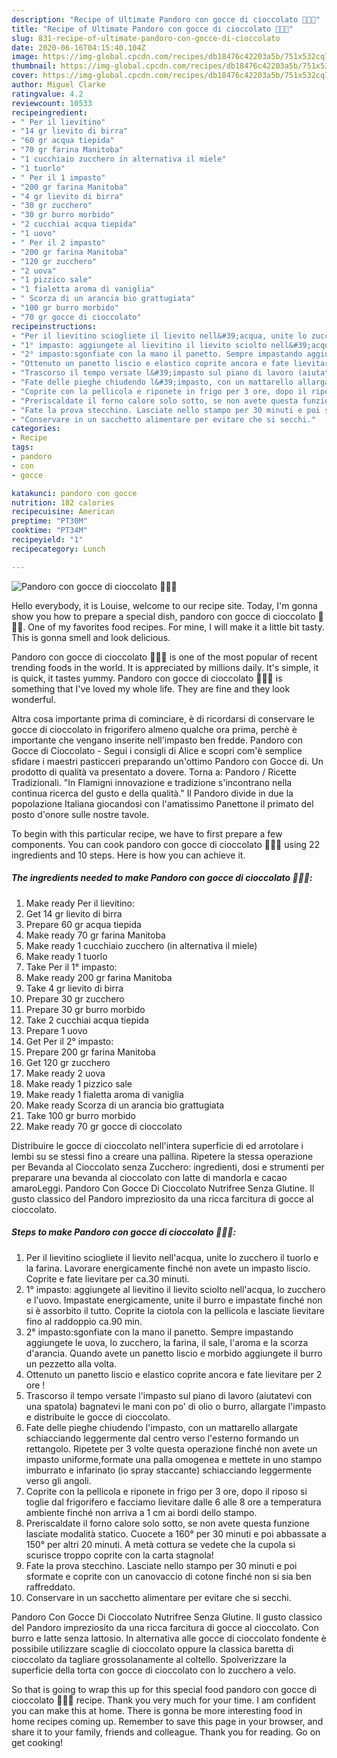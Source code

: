 ```yaml
---
description: "Recipe of Ultimate Pandoro con gocce di cioccolato 🎄🤩💫"
title: "Recipe of Ultimate Pandoro con gocce di cioccolato 🎄🤩💫"
slug: 831-recipe-of-ultimate-pandoro-con-gocce-di-cioccolato
date: 2020-06-16T04:15:40.104Z
image: https://img-global.cpcdn.com/recipes/db18476c42203a5b/751x532cq70/pandoro-con-gocce-di-cioccolato-🎄🤩💫-recipe-main-photo.jpg
thumbnail: https://img-global.cpcdn.com/recipes/db18476c42203a5b/751x532cq70/pandoro-con-gocce-di-cioccolato-🎄🤩💫-recipe-main-photo.jpg
cover: https://img-global.cpcdn.com/recipes/db18476c42203a5b/751x532cq70/pandoro-con-gocce-di-cioccolato-🎄🤩💫-recipe-main-photo.jpg
author: Miguel Clarke
ratingvalue: 4.2
reviewcount: 10533
recipeingredient:
- " Per il lievitino"
- "14 gr lievito di birra"
- "60 gr acqua tiepida"
- "70 gr farina Manitoba"
- "1 cucchiaio zucchero in alternativa il miele"
- "1 tuorlo"
- " Per il 1 impasto"
- "200 gr farina Manitoba"
- "4 gr lievito di birra"
- "30 gr zucchero"
- "30 gr burro morbido"
- "2 cucchiai acqua tiepida"
- "1 uovo"
- " Per il 2 impasto"
- "200 gr farina Manitoba"
- "120 gr zucchero"
- "2 uova"
- "1 pizzico sale"
- "1 fialetta aroma di vaniglia"
- " Scorza di un arancia bio grattugiata"
- "100 gr burro morbido"
- "70 gr gocce di cioccolato"
recipeinstructions:
- "Per il lievitino sciogliete il lievito nell&#39;acqua, unite lo zucchero il tuorlo e la farina. Lavorare energicamente finché non avete un impasto liscio. Coprite e fate lievitare per ca.30 minuti."
- "1° impasto: aggiungete al lievitino il lievito sciolto nell&#39;acqua, lo zucchero e l&#39;uovo. Impastate energicamente, unite il burro e impastate finché non si è assorbito il tutto. Coprite la ciotola con la pellicola e lasciate lievitare fino al raddoppio ca.90 min."
- "2° impasto:sgonfiate con la mano il panetto. Sempre impastando aggiungete le uova, lo zucchero, la farina, il sale, l&#39;aroma e la scorza d&#39;arancia. Quando avete un panetto liscio e morbido aggiungete il burro un pezzetto alla volta."
- "Ottenuto un panetto liscio e elastico coprite ancora e fate lievitare per 2 ore !"
- "Trascorso il tempo versate l&#39;impasto sul piano di lavoro (aiutatevi con una spatola) bagnatevi le mani con po&#39; di olio o burro, allargate l&#39;impasto e distribuite le gocce di cioccolato."
- "Fate delle pieghe chiudendo l&#39;impasto, con un mattarello allargate schiacciando leggermente dal centro verso l&#39;esterno formando un rettangolo. Ripetete per 3 volte questa operazione finché non avete un impasto uniforme,formate una palla omogenea e mettete in uno stampo imburrato e infarinato (io spray staccante) schiacciando leggermente verso gli angoli."
- "Coprite con la pellicola e riponete in frigo per 3 ore, dopo il riposo si toglie dal frigorifero e facciamo lievitare dalle 6 alle 8 ore a temperatura ambiente finché non arriva a 1 cm ai bordi dello stampo."
- "Preriscaldate il forno calore solo sotto, se non avete questa funzione lasciate modalità statico. Cuocete a 160° per 30 minuti e poi abbassate a 150° per altri 20 minuti. A metà cottura se vedete che la cupola si scurisce troppo coprite con la carta stagnola!"
- "Fate la prova stecchino. Lasciate nello stampo per 30 minuti e poi sformate e coprite con un canovaccio di cotone finché non si sia ben raffreddato."
- "Conservare in un sacchetto alimentare per evitare che si secchi."
categories:
- Recipe
tags:
- pandoro
- con
- gocce

katakunci: pandoro con gocce 
nutrition: 182 calories
recipecuisine: American
preptime: "PT30M"
cooktime: "PT34M"
recipeyield: "1"
recipecategory: Lunch

---
```



![Pandoro con gocce di cioccolato 🎄🤩💫](https://img-global.cpcdn.com/recipes/db18476c42203a5b/751x532cq70/pandoro-con-gocce-di-cioccolato-🎄🤩💫-recipe-main-photo.jpg)

Hello everybody, it is Louise, welcome to our recipe site. Today, I'm gonna show you how to prepare a special dish, pandoro con gocce di cioccolato 🎄🤩💫. One of my favorites food recipes. For mine, I will make it a little bit tasty. This is gonna smell and look delicious.

Pandoro con gocce di cioccolato 🎄🤩💫 is one of the most popular of recent trending foods in the world. It is appreciated by millions daily. It's simple, it is quick, it tastes yummy. Pandoro con gocce di cioccolato 🎄🤩💫 is something that I've loved my whole life. They are fine and they look wonderful.

Altra cosa importante prima di cominciare, è di ricordarsi di conservare le gocce di cioccolato in frigorifero almeno qualche ora prima, perchè è importante che vengano inserite nell&#39;impasto ben fredde. Pandoro con Gocce di Cioccolato - Segui i consigli di Alice e scopri com&#39;è semplice sfidare i maestri pasticceri preparando un&#39;ottimo Pandoro con Gocce di. Un prodotto di qualità va presentato a dovere. Torna a: Pandoro / Ricette Tradizionali. &#34;In Flamigni innovazione e tradizione s&#39;incontrano nella continua ricerca del gusto e della qualità.&#34; Il Pandoro divide in due la popolazione Italiana giocandosi con l&#39;amatissimo Panettone il primato del posto d&#39;onore sulle nostre tavole.


To begin with this particular recipe, we have to first prepare a few components. You can cook pandoro con gocce di cioccolato 🎄🤩💫 using 22 ingredients and 10 steps. Here is how you can achieve it.

<!--inarticleads1-->

##### The ingredients needed to make Pandoro con gocce di cioccolato 🎄🤩💫:

1. Make ready  Per il lievitino:
1. Get 14 gr lievito di birra
1. Prepare 60 gr acqua tiepida
1. Make ready 70 gr farina Manitoba
1. Make ready 1 cucchiaio zucchero (in alternativa il miele)
1. Make ready 1 tuorlo
1. Take  Per il 1° impasto:
1. Make ready 200 gr farina Manitoba
1. Take 4 gr lievito di birra
1. Prepare 30 gr zucchero
1. Prepare 30 gr burro morbido
1. Take 2 cucchiai acqua tiepida
1. Prepare 1 uovo
1. Get  Per il 2° impasto:
1. Prepare 200 gr farina Manitoba
1. Get 120 gr zucchero
1. Make ready 2 uova
1. Make ready 1 pizzico sale
1. Make ready 1 fialetta aroma di vaniglia
1. Make ready  Scorza di un arancia bio grattugiata
1. Take 100 gr burro morbido
1. Make ready 70 gr gocce di cioccolato


Distribuire le gocce di cioccolato nell&#39;intera superficie di ed arrotolare i lembi su se stessi fino a creare una pallina. Ripetere la stessa operazione per Bevanda al Cioccolato senza Zucchero: ingredienti, dosi e strumenti per preparare una bevanda al cioccolato con latte di mandorla e cacao amaroLeggi. Pandoro Con Gocce Di Cioccolato Nutrifree Senza Glutine. Il gusto classico del Pandoro impreziosito da una ricca farcitura di gocce al cioccolato. 

<!--inarticleads2-->

##### Steps to make Pandoro con gocce di cioccolato 🎄🤩💫:

1. Per il lievitino sciogliete il lievito nell&#39;acqua, unite lo zucchero il tuorlo e la farina. Lavorare energicamente finché non avete un impasto liscio. Coprite e fate lievitare per ca.30 minuti.
1. 1° impasto: aggiungete al lievitino il lievito sciolto nell&#39;acqua, lo zucchero e l&#39;uovo. Impastate energicamente, unite il burro e impastate finché non si è assorbito il tutto. Coprite la ciotola con la pellicola e lasciate lievitare fino al raddoppio ca.90 min.
1. 2° impasto:sgonfiate con la mano il panetto. Sempre impastando aggiungete le uova, lo zucchero, la farina, il sale, l&#39;aroma e la scorza d&#39;arancia. Quando avete un panetto liscio e morbido aggiungete il burro un pezzetto alla volta.
1. Ottenuto un panetto liscio e elastico coprite ancora e fate lievitare per 2 ore !
1. Trascorso il tempo versate l&#39;impasto sul piano di lavoro (aiutatevi con una spatola) bagnatevi le mani con po&#39; di olio o burro, allargate l&#39;impasto e distribuite le gocce di cioccolato.
1. Fate delle pieghe chiudendo l&#39;impasto, con un mattarello allargate schiacciando leggermente dal centro verso l&#39;esterno formando un rettangolo. Ripetete per 3 volte questa operazione finché non avete un impasto uniforme,formate una palla omogenea e mettete in uno stampo imburrato e infarinato (io spray staccante) schiacciando leggermente verso gli angoli.
1. Coprite con la pellicola e riponete in frigo per 3 ore, dopo il riposo si toglie dal frigorifero e facciamo lievitare dalle 6 alle 8 ore a temperatura ambiente finché non arriva a 1 cm ai bordi dello stampo.
1. Preriscaldate il forno calore solo sotto, se non avete questa funzione lasciate modalità statico. Cuocete a 160° per 30 minuti e poi abbassate a 150° per altri 20 minuti. A metà cottura se vedete che la cupola si scurisce troppo coprite con la carta stagnola!
1. Fate la prova stecchino. Lasciate nello stampo per 30 minuti e poi sformate e coprite con un canovaccio di cotone finché non si sia ben raffreddato.
1. Conservare in un sacchetto alimentare per evitare che si secchi.


Pandoro Con Gocce Di Cioccolato Nutrifree Senza Glutine. Il gusto classico del Pandoro impreziosito da una ricca farcitura di gocce al cioccolato. Con burro e latte senza lattosio. In alternativa alle gocce di cioccolato fondente è possibile utilizzare scaglie di cioccolato oppure la classica baretta di cioccolato da tagliare grossolanamente al coltello. Spolverizzare la superficie della torta con gocce di cioccolato con lo zucchero a velo. 

So that is going to wrap this up for this special food pandoro con gocce di cioccolato 🎄🤩💫 recipe. Thank you very much for your time. I am confident you can make this at home. There is gonna be more interesting food in home recipes coming up. Remember to save this page in your browser, and share it to your family, friends and colleague. Thank you for reading. Go on get cooking!
